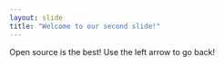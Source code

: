 ```yaml
---
layout: slide
title: "Welcome to our second slide!"
---
```

Open source is the best!
Use the left arrow to go back!
